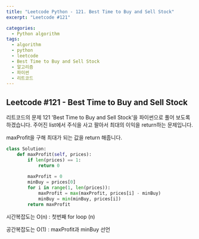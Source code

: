 ```yaml
---
title: "Leetcode Python - 121. Best Time to Buy and Sell Stock"
excerpt: "Leetcode #121"

categories:
  - Python algorithm
tags:
  - algorithm
  - python
  - leetcode
  - Best Time to Buy and Sell Stock
  - 알고리즘
  - 파이썬
  - 리트코드
---
```


## Leetcode #121 - Best Time to Buy and Sell Stock
리트코드의 문제 121 'Best Time to Buy and Sell Stock'을 파이썬으로 풀어 보도록 하겠습니다. 
주어진 list에서 주식을 사고 팔아서 최대의 이익을 return하는 문제입니다.

maxProfit을 구해 최대가 되는 값을 return 해줍니다.

```python
class Solution:
    def maxProfit(self, prices):
        if len(prices) == 1:
            return 0
        
        maxProfit = 0
        minBuy = prices[0]
        for i in range(1, len(prices)):
            maxProfit = max(maxProfit, prices[i] - minBuy)
            minBuy = min(minBuy, prices[i])
        return maxProfit
```

시간복잡도는 O(n) : 첫번째 for loop (n)

공간복잡도는 O(1) : maxProfit과 minBuy 선언
